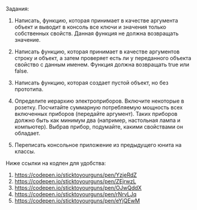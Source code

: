Задания:
 
1. Написать, функцию, которая принимает в качестве аргумента объект и выводит в консоль все ключи и значения только собственных свойств. Данная функция не должна возвращать значение.

2. Написать функцию, которая принимает в качестве аргументов строку и объект, а затем проверяет есть ли у переданного объекта свойство с данным именем. Функция должна возвращать true или false.

3. Написать функцию, которая создает пустой объект, но без прототипа.

4. Определите иерархию электроприборов. Включите некоторые в розетку. Посчитайте суммарную потребляемую мощность всех включенных приборов (передайте аргумент). 
Таких приборов должно быть как минимум два (например, настольная лампа и компьютер). Выбрав прибор, подумайте, какими свойствами он обладает.

5. Переписать консольное приложение из предыдущего юнита на классы.

Ниже ссылки на кодпен для удобства:

1. https://codepen.io/sticktoyourguns/pen/YzjeRdZ
2. https://codepen.io/sticktoyourguns/pen/ZEjrwzL
3. https://codepen.io/sticktoyourguns/pen/OJwQddX
4. https://codepen.io/sticktoyourguns/pen/rNrvLJq
5. https://codepen.io/sticktoyourguns/pen/eYjQEwM